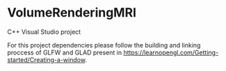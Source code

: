 # VolumeRenderingMRI

C++ Visual Studio project

For this project dependencies please follow the building and linking proccess of GLFW and GLAD present in https://learnopengl.com/Getting-started/Creating-a-window.
